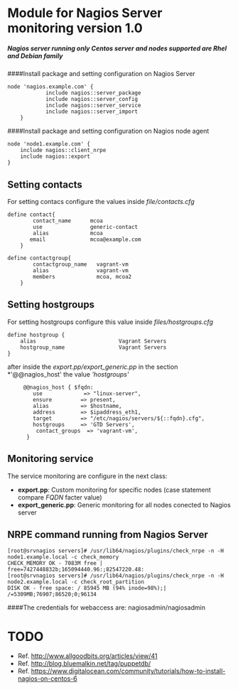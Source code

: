Module for Nagios Server monitoring version 1.0
==============================================

##### Nagios server running only Centos server and nodes supported are Rhel and Debian family

####Install package and setting configuration on Nagios Server

	node 'nagios.example.com' {
                include nagios::server_package
                include nagios::server_config
                include nagios::server_service
                include nagios::server_import
        }


####Install package and setting configuration on Nagios node agent
	
	node 'node1.example.com' {
 		include nagios::client_nrpe
 		include nagios::export
	}



## Setting contacts

For setting contacs configure the values inside *file/contacts.cfg*


	define contact{
        	contact_name      mcoa
	        use               generic-contact
        	alias             mcoa
 	       email              mcoa@example.com
        }

	define contactgroup{
        	contactgroup_name   vagrant-vm
        	alias               vagrant-vm
        	members             mcoa, mcoa2
    	}

## Setting hostgroups

For setting hostgroups configure this value inside *files/hostgroups.cfg*

	define hostgroup {
		alias                          Vagrant Servers
		hostgroup_name                 Vagrant Servers
	}

after inside the *export.pp/export_generic.pp* in the section *'@@nagios_host' the value *'hostgroups'*

	     @@nagios_host { $fqdn:
        	use             => "linux-server",
         	ensure         => present,
         	alias          => $hostname,
         	address        => $ipaddress_eth1,
         	target         => "/etc/nagios/servers/${::fqdn}.cfg",
         	hostgroups     => 'GTD Servers',
        	 contact_groups  => 'vagrant-vm',
          }
## Monitoring service
The service monitoring are configure in the next class:
- **export.pp**: Custom monitoring for specific nodes (case statement compare *FQDN* facter value)
- **export_generic.pp**: Generic monitoring for all nodes conected to Nagios server

## NRPE command running from Nagios Server
```
[root@srvnagios servers]# /usr/lib64/nagios/plugins/check_nrpe -n -H  node1.example.local -c check_memory
CHECK_MEMORY OK - 7083M free | free=7427448832b;165094440.96:;82547220.48:
[root@srvnagios servers]# /usr/lib64/nagios/plugins/check_nrpe -n -H  node2.example.local -c check_root_partition
DISK OK - free space: / 85945 MB (94% inode=98%);| /=5309MB;76907;86520;0;96134
``` 


####The credentials for webaccess are: nagiosadmin/nagiosadmin


TODO
====

- Ref. http://www.allgoodbits.org/articles/view/41
- Ref. http://blog.bluemalkin.net/tag/puppetdb/
- Ref. https://www.digitalocean.com/community/tutorials/how-to-install-nagios-on-centos-6
